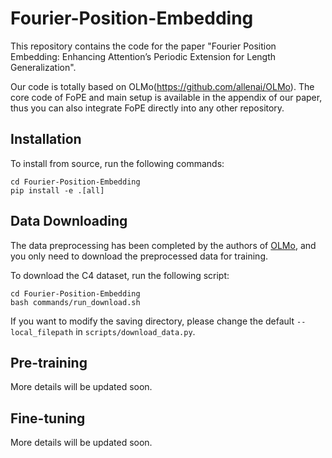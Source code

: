 # Fourier-Position-Embedding

This repository contains the code for the paper "Fourier Position Embedding: Enhancing Attention’s Periodic Extension for Length Generalization".

Our code is totally based on OLMo(<https://github.com/allenai/OLMo>). The core code of FoPE and main setup is available in the appendix of our paper, thus you can also integrate FoPE directly into any other repository.

## Installation

To install from source, run the following commands:

```
cd Fourier-Position-Embedding
pip install -e .[all]
```

## Data Downloading

The data preprocessing has been completed by the authors of [OLMo](https://github.com/allenai/OLMo), and you only need to download the preprocessed data for training.

To download the C4 dataset, run the following script:

```
cd Fourier-Position-Embedding
bash commands/run_download.sh
```

If you want to modify the saving directory, please change the default ```--local_filepath``` in ```scripts/download_data.py```.

## Pre-training

More details will be updated soon.

## Fine-tuning

More details will be updated soon.
